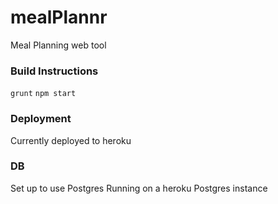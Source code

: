 # mealPlannr
Meal Planning web tool

### Build Instructions
`grunt`
`npm start`

### Deployment
Currently deployed to heroku

### DB 
Set up to use Postgres
Running on a heroku Postgres instance
